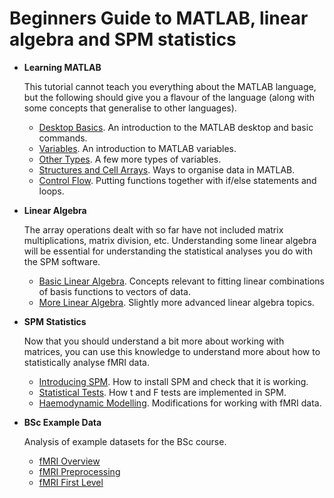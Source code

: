 # Beginners Guide to MATLAB, linear algebra and SPM statistics

* **Learning MATLAB**
  
    This tutorial cannot teach you everything about the MATLAB language, but the following should give you a flavour of the language (along with some concepts that generalise to other languages).

    * [Desktop Basics](desktop_basics.md). An introduction to the MATLAB desktop and basic commands.
    * [Variables](variables.md). An introduction to MATLAB variables.
    * [Other Types](other_types.md). A few more types of variables.
    * [Structures and Cell Arrays](cells_and_structs.md). Ways to organise data in MATLAB.
    * [Control Flow](control_flow.md). Putting functions together with if/else statements and loops.
      
* **Linear Algebra**
  
    The array operations dealt with so far have not included matrix multiplications, matrix division, etc.
    Understanding some linear algebra will be essential for understanding the statistical analyses you do with the SPM software.

    * [Basic Linear Algebra](linear_algebra.md). Concepts relevant to fitting linear combinations of basis functions to vectors of data.
    * [More Linear Algebra](matrix_operations.md). Slightly more advanced linear algebra topics.

* **SPM Statistics**

    Now that you should understand a bit more about working with matrices, you can use this knowledge to understand more about how to statistically analyse fMRI data.

    * [Introducing SPM](installing_spm.md). How to install SPM and check that it is working.
    * [Statistical Tests](linear_model.md). How t and F tests are implemented in SPM.
    * [Haemodynamic Modelling](haemodynamic_modelling.md). Modifications for working with fMRI data.

* **BSc Example Data**

    Analysis of example datasets for the BSc course.

    * [fMRI Overview](fmri/index.md)
    * [fMRI Preprocessing](fmri/preprocessing.md)
    * [fMRI First Level](fmri/first_level.md)

